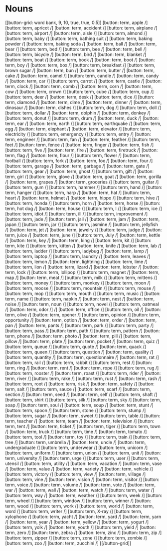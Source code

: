 # Nouns
[[button-grid: word bank, 9, 10, true, true, 0.5]]
[button: term, apple /]
[button: term, apricot /]
[button: term, accident /]
[button: term, airplane /]
[button: term, airport /]
[button: term, aisle /]
[button: term, almond /]
[button: term, baby /]
[button: term, bathing suit /]
[button: term, baking powder /]
[button: term, baking soda /]
[button: term, ball /]
[button: term, bear /]
[button: term, bed /]
[button: term, bee /]
[button: term, bell /]
[button: term, bicycle /]
[button: term, bird /]
[button: term, blanket /]
[button: term, boat /]
[button: term, book /]
[button: term, boot /]
[button: term, boy /]
[button: term, box /]
[button: term, breakfast /]
[button: term, brown sugar /]
[button: term, bun /]
[button: term, butter /]
[button: term, cake /]
[button: term, camel /]
[button: term, candle /]
[button: term, candy /]
[button: term, car /]
[button: term, carrot /]
[button: term, castle /]
[button: term, clock /]
[button: term, comb /]
[button: term, corn /]
[button: term, cow /]
[button: term, crown /]
[button: term, cube /]
[button: term, cup /]
[button: term, deer /]
[button: term, desk /]
[button: term, dice /]
[button: term, diamond /]
[button: term, dime /]
[button: term, dinner /]
[button: term, dinosaur /]
[button: term, dishes /]
[button: term, dog /]
[button: term, doll /]
[button: term, dollar /]
[button: term, dolphin /]
[button: term, donkey /]
[button: term, donut /]
[button: term, drum /]
[button: term, duck /]
[button: term, ear /]
[button: term, earth /]
[button: term, earthquake /]
[button: term, egg /]
[button: term, elephant /]
[button: term, elevator /]
[button: term, electricity /]
[button: term, emergency /]
[button: term, entry /]
[button: term, engineer /]
[button: term, fan /]
[button: term, feather /]
[button: term, feet /]
[button: term, fence /]
[button: term, finger /]
[button: term, fish /]
[button: term, five /]
[button: term, fire /]
[button: term, firetruck /]
[button: term, flag /]
[button: term, flour /]
[button: term, flower /]
[button: term, football /]
[button: term, fork /]
[button: term, fox /]
[button: term, four /]
[button: term, garage /]
[button: term, garbage /]
[button: term, gate /]
[button: term, gear /]
[button: term, ghost /]
[button: term, gift /]
[button: term, girl /]
[button: term, glove /]
[button: term, goat /]
[button: term, gorilla /]
[button: term, grapes /]
[button: term, groceries /]
[button: term, guitar /]
[button: term, gum /]
[button: term, hammer /]
[button: term, hand /]
[button: term, hanger /]
[button: term, harp /]
[button: term, hat /]
[button: term, heart /]
[button: term, helmet /]
[button: term, hippo /]
[button: term, hive /]
[button: term, honda /]
[button: term, horn /]
[button: term, horse /]
[button: term, hot dog /]
[button: term, house /]
[button: term, I /]
[button: term, ice /]
[button: term, idiot /]
[button: term, ill /]
[button: term, improvement /]
[button: term, jade /]
[button: term, jail /]
[button: term, jam /]
[button: term, japan /]
[button: term, jar /]
[button: term, jasmine /]
[button: term, jellyfish /]
[button: term, jet /]
[button: term, jewelry /]
[button: term, judge /]
[button: term, juice /]
[button: term, june /]
[button: term, July /]
[button: term, kettle /]
[button: term, key /]
[button: term, king /]
[button: term, kit /]
[button: term, kite /]
[button: term, kitten /]
[button: term, knife /]
[button: term, lab /]
[button: term, ladder /]
[button: term, ladybug /]
[button: term, lamp /]
[button: term, laptop /]
[button: term, laundry /]
[button: term, leaves /]
[button: term, lemon /]
[button: term, lightning /]
[button: term, lime /]
[button: term, lion /]
[button: term, lizard /]
[button: term, lobster /]
[button: term, lock /]
[button: term, lollipop /]
[button: term, magnet /]
[button: term, map /]
[button: term, meat /]
[button: term, milk /]
[button: term, mittens /]
[button: term, money /]
[button: term, monkey /]
[button: term, moon /]
[button: term, moose /]
[button: term, mountain /]
[button: term, mouse /]
[button: term, mop /]
[button: term, mouth /]
[button: term, music /]
[button: term, name /]
[button: term, napkin /]
[button: term, nest /]
[button: term, noise /]
[button: term, noun /]
[button: term, novel /]
[button: term, oatmeal /]
[button: term, odor /] /]
[button: term, office /]
[button: term, oil /]
[button: term, olive /]
[button: term, opener /]
[button: term, opinion /]
[button: term, opportunity /]
[button: term, option /]
[button: term, order /]
[button: term, pan /]
[button: term, pants /]
[button: term, park /]
[button: term, party /]
[button: term, pass /]
[button: term, path /]
[button: term, pattern /]
[button: term, phone /]
[button: term, photo /]
[button: term, pill /]
[button: term, pillow /]
[button: term, plate /]
[button: term, pocket /]
[button: term, quiz /]
[button: term, queue /]
[button: term, quote /]
[button: term, quack /]
[button: term, queen /]
[button: term, question /]
[button: term, quality /]
[button: term, quantity /]
[button: term, questionnaire /]
[button: term, rat /]
[button: term, rail /]
[button: term, rabbit /]
[button: term, rest /]
[button: term, ring /]
[button: term, rent /]
[button: term, rope /]
[button: term, rug /]
[button: term, rooster /]
[button: term, roast /]
[button: term, rider /]
[button: term, river /]
[button: term, rake /]
[button: term, rust /]
[button: term, rash /]
[button: term, root /]
[button: term, risk /]
[button: term, safety /]
[button: term, salt /]
[button: term, sauce /]
[button: term, scarf /]
[button: term, section /]
[button: term, seed /]
[button: term, self /]
[button: term, shaft /]
[button: term, shirt /]
[button: term, silk /]
[button: term, sky /]
[button: term, soap /]
[button: term, soul /]
[button: term, soup /]
[button: term, stunt /]
[button: term, spoon /]
[button: term, stone /]
[button: term, stump /]
[button: term, sugar /]
[button: term, sweet /]
[button: term, table /]
[button: term, teacher /]
[button: term, team /]
[button: term, television /]
[button: term, tent /]
[button: term, ticket /]
[button: term, tiger /]
[button: term, town /]
[button: term, truck /]
[button: term, time /]
[button: term, tomato /]
[button: term, tool /]
[button: term, toy /]
[button: term, train /]
[button: term, tree /]
[button: term, umbrella /]
[button: term, uncle /]
[button: term, undergraduate /]
[button: term, underwear /]
[button: term, unicorn /]
[button: term, uniform /]
[button: term, union /]
[button: term, unit /]
[button: term, university /]
[button: term, urge /]
[button: term, user /]
[button: term, utensil /]
[button: term, utility /]
[button: term, vacation /]
[button: term, vase /]
[button: term, value /]
[button: term, variety /]
[button: term, vehicle /]
[button: term, victory /]
[button: term, view /]
[button: term, village /]
[button: term, vine /]
[button: term, vision /]
[button: term, visitor /]
[button: term, voice /]
[button: term, volume /]
[button: term, vote /]
[button: term, war /]
[button: term, wall /]
[button: term, watch /]
[button: term, water /]
[button: term, way /]
[button: term, weather /]
[button: term, week /]
[button: term, wheel /]
[button: term, window /]
[button: term, winner /]
[button: term, wood /]
[button: term, work /]
[button: term, world /]
[button: term, word /]
[button: term, writer /]
[button: term, X-ray /]
[button: term, xylophone /]
[button: term, yacht /]
[button: term, yard /]
[button: term, yarn /]
[button: term, year /]
[button: term, yellow /]
[button: term, yogurt /]
[button: term, yolk /]
[button: term, youth /]
[button: term, yield /]
[button: term, zero /]
[button: term, zebra /]
[button: term, zinc /]
[button: term, zip /]
[button: term, zipper /]
[button: term, zone /]
[button: term, zombie /]
[button: term, zoo /]
[button: term, zucchini /]
[[/button-grid]]